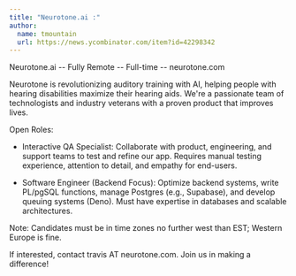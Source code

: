 ```yaml
---
title: "Neurotone.ai :"
author:
  name: tmountain
  url: https://news.ycombinator.com/item?id=42298342
---
```

Neurotone.ai -- Fully Remote -- Full-time -- neurotone.com

Neurotone is revolutionizing auditory training with AI, helping people with hearing disabilities maximize their hearing aids. We&#x27;re a passionate team of technologists and industry veterans with a proven product that improves lives.

Open Roles:

- Interactive QA Specialist: Collaborate with product, engineering, and support teams to test and refine our app. Requires manual testing experience, attention to detail, and empathy for end-users.

- Software Engineer (Backend Focus): Optimize backend systems, write PL&#x2F;pgSQL functions, manage Postgres (e.g., Supabase), and develop queuing systems (Deno). Must have expertise in databases and scalable architectures.

Note: Candidates must be in time zones no further west than EST; Western Europe is fine.

If interested, contact travis AT neurotone.com. Join us in making a difference!
<JobApplication />
